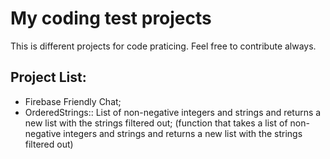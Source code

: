 # My coding test projects

This is different projects for code praticing. Feel free to contribute always.

## Project List:

- Firebase Friendly Chat;
- OrderedStrings:: List of non-negative integers and strings and returns a new list with the strings filtered out;
(function that takes a list of non-negative integers and strings and returns a new list with the strings filtered out)
